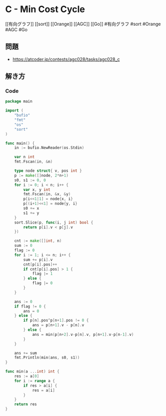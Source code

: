 # C - Min Cost Cycle
[[有向グラフ]] [[sort]] [[Orange]] [[AGC]] [[Go]]
#有向グラフ #sort #Orange #AGC #Go 

## 問題
- https://atcoder.jp/contests/agc028/tasks/agc028_c

## 解き方
### Code
```go
package main

import (
	"bufio"
	"fmt"
	"os"
	"sort"
)

func main() {
	in := bufio.NewReader(os.Stdin)

	var n int
	fmt.Fscan(in, &n)

	type node struct{ v, pos int }
	p := make([]node, 2*n+1)
	s0, s1 := 0, 0
	for i := 0; i < n; i++ {
		var x, y int
		fmt.Fscan(in, &x, &y)
		p[i<<1|1] = node{x, i}
		p[(i+1)<<1] = node{y, i}
		s0 += x
		s1 += y
	}
	sort.Slice(p, func(i, j int) bool {
		return p[i].v < p[j].v
	})

	cnt := make([]int, n)
	sum := 0
	flag := 0
	for i := 1; i <= n; i++ {
		sum += p[i].v
		cnt[p[i].pos]++
		if cnt[p[i].pos] > 1 {
			flag |= 1
		} else {
			flag |= 0
		}
	}

	ans := 0
	if flag != 0 {
		ans = 0
	} else {
		if p[n].pos^p[n+1].pos != 0 {
			ans = p[n+1].v - p[n].v
		} else {
			ans = min(p[n+2].v-p[n].v, p[n+1].v-p[n-1].v)
		}
	}

	ans += sum
	fmt.Println(min(ans, s0, s1))
}

func min(a ...int) int {
	res := a[0]
	for i := range a {
		if res > a[i] {
			res = a[i]
		}
	}
	return res
}
```